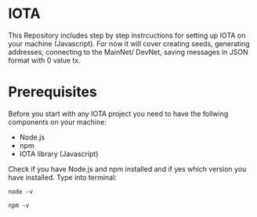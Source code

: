 # IOTA
This Repository includes step by step instrcuctions for setting up IOTA on your machine (Javascript).
For now it will cover creating seeds, generating addresses, connecting to the MainNet/ DevNet, saving messages in JSON format with 0 value tx. 

# Prerequisites
Before you start with any IOTA project you need to have the follwing components on your machine:
- Node.js
- npm
- IOTA library (Javascript)

Check if you have Node.js and npm installed and if yes which version you have installed.
Type into terminal:
```
node -v
```
```
npm -v
```
